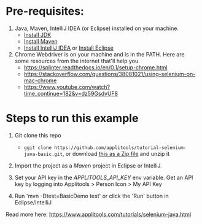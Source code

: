 # Pre-requisites:

1. Java, Maven, IntelliJ IDEA (or Eclipse) installed on your machine.
   * [Install JDK](https://www.oracle.com/java/technologies/javase-downloads.html)
   * [Install Maven](https://maven.apache.org/install.html)
   * [Install IntelliJ IDEA](https://www.jetbrains.com/idea/download/)  or [Install Eclipse](https://www.eclipse.org/downloads/)
2. Chrome Webdriver is on your machine and is in the PATH. Here are some resources from the internet that'll help you.
   * https://splinter.readthedocs.io/en/0.1/setup-chrome.html
   * https://stackoverflow.com/questions/38081021/using-selenium-on-mac-chrome
   * https://www.youtube.com/watch?time_continue=182&v=dz59GsdvUF8

# Steps to run this example

1. Git clone this repo 
   * `ggit clone https://github.com/applitools/tutorial-selenium-java-basic.git`, or download [this as a Zip file](https://github.com/applitools/tutorial-selenium-java-basic/archive/master.zip) and unzip it

2. Import the project as a *Maven* project in Eclipse or IntelliJ.
3. Set your API key in the _APPLITOOLS_API_KEY_ env variable. Get an API key by logging into Applitools > Person Icon > My API Key
4. Run 'mvn -Dtest=BasicDemo test' or click the 'Run' button in Eclipse/IntelliJ

Read more here: https://www.applitools.com/tutorials/selenium-java.html

